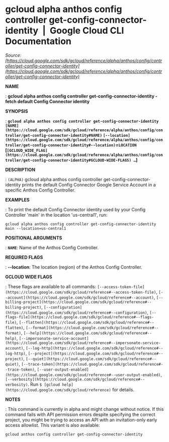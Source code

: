 # gcloud alpha anthos config controller get-config-connector-identity  |  Google Cloud CLI Documentation

*Source: [https://cloud.google.com/sdk/gcloud/reference/alpha/anthos/config/controller/get-config-connector-identity](https://cloud.google.com/sdk/gcloud/reference/alpha/anthos/config/controller/get-config-connector-identity)*

**NAME**

: **gcloud alpha anthos config controller get-config-connector-identity - fetch default Config Connector identity**

**SYNOPSIS**

: **`gcloud alpha anthos config controller get-config-connector-identity` `[NAME](https://cloud.google.com/sdk/gcloud/reference/alpha/anthos/config/controller/get-config-connector-identity#NAME)` `[--location](https://cloud.google.com/sdk/gcloud/reference/alpha/anthos/config/controller/get-config-connector-identity#--location)`=`LOCATION` [`[GCLOUD_WIDE_FLAG](https://cloud.google.com/sdk/gcloud/reference/alpha/anthos/config/controller/get-config-connector-identity#GCLOUD-WIDE-FLAGS) …`]**

**DESCRIPTION**

: `(ALPHA)` gcloud alpha anthos config controller
get-config-connector-identity prints the default Config Connector Google Service
Account in a specific Anthos Config Controller.

**EXAMPLES**

: To print the default Config Connector identity used by your Config Controller
'main' in the location 'us-central1', run:

```
gcloud alpha anthos config controller get-config-connector-identity main --location=us-central1
```

**POSITIONAL ARGUMENTS**

: **`NAME`**:
Name of the Anthos Config Controller.

**REQUIRED FLAGS**

: **--location**:
The location (region) of the Anthos Config Controller.

**GCLOUD WIDE FLAGS**

: These flags are available to all commands: `[--access-token-file](https://cloud.google.com/sdk/gcloud/reference#--access-token-file)`,
`[--account](https://cloud.google.com/sdk/gcloud/reference#--account)`, `[--billing-project](https://cloud.google.com/sdk/gcloud/reference#--billing-project)`,
`[--configuration](https://cloud.google.com/sdk/gcloud/reference#--configuration)`,
`[--flags-file](https://cloud.google.com/sdk/gcloud/reference#--flags-file)`,
`[--flatten](https://cloud.google.com/sdk/gcloud/reference#--flatten)`, `[--format](https://cloud.google.com/sdk/gcloud/reference#--format)`, `[--help](https://cloud.google.com/sdk/gcloud/reference#--help)`, `[--impersonate-service-account](https://cloud.google.com/sdk/gcloud/reference#--impersonate-service-account)`,
`[--log-http](https://cloud.google.com/sdk/gcloud/reference#--log-http)`,
`[--project](https://cloud.google.com/sdk/gcloud/reference#--project)`, `[--quiet](https://cloud.google.com/sdk/gcloud/reference#--quiet)`, `[--trace-token](https://cloud.google.com/sdk/gcloud/reference#--trace-token)`, `[--user-output-enabled](https://cloud.google.com/sdk/gcloud/reference#--user-output-enabled)`,
`[--verbosity](https://cloud.google.com/sdk/gcloud/reference#--verbosity)`.
Run `$ [gcloud help](https://cloud.google.com/sdk/gcloud/reference)` for details.

**NOTES**

: This command is currently in alpha and might change without notice. If this
command fails with API permission errors despite specifying the correct project,
you might be trying to access an API with an invitation-only early access
allowlist. This variant is also available:

```
gcloud anthos config controller get-config-connector-identity
```